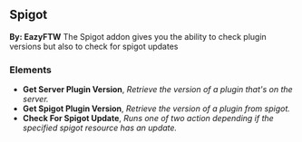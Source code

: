 ## Spigot
**By: EazyFTW**
The Spigot addon gives you the ability to check plugin versions but also to check for spigot updates
<br>

### Elements
* **Get Server Plugin Version**, *Retrieve the version of a plugin that's on the server.*
* **Get Spigot Plugin Version**, *Retrieve the version of a plugin from spigot.*
* **Check For Spigot Update**, *Runs one of two action depending if the specified spigot resource has an update.*
